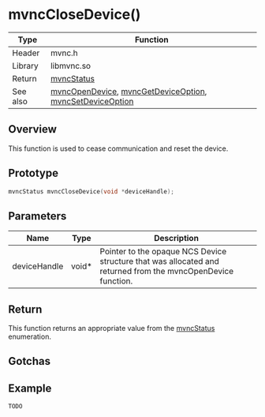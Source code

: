 # mvncCloseDevice()

Type|Function
------------ | -------------
Header|mvnc.h
Library| libmvnc.so
Return|[mvncStatus](mvncStatus.md)
See also|[mvncOpenDevice](mvncOpenDevice.md), [mvncGetDeviceOption](mvncGetDeviceOption.md), [mvncSetDeviceOption](mvncSetDeviceOption.md)

## Overview
This function is used to cease communication and reset the device.

## Prototype

```C
mvncStatus mvncCloseDevice(void *deviceHandle);
```
## Parameters
Name|Type|Description
----|----|-----------
deviceHandle|void*|Pointer to the opaque NCS Device structure that was allocated and returned from the mvncOpenDevice function.

## Return
This function returns an appropriate value from the [mvncStatus](mvncStatus.md) enumeration.

## Gotchas

## Example
```C
TODO
```
